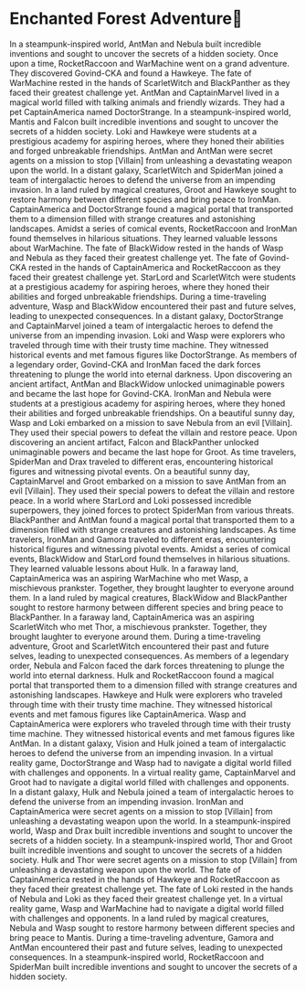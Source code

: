 # Enchanted Forest Adventure:star2:

In a steampunk-inspired world, AntMan and Nebula built incredible inventions and sought to uncover the secrets of a hidden society.
Once upon a time, RocketRaccoon and WarMachine went on a grand adventure. They discovered Govind-CKA and found a Hawkeye.
The fate of WarMachine rested in the hands of ScarletWitch and BlackPanther as they faced their greatest challenge yet.
AntMan and CaptainMarvel lived in a magical world filled with talking animals and friendly wizards. They had a pet CaptainAmerica named DoctorStrange.
In a steampunk-inspired world, Mantis and Falcon built incredible inventions and sought to uncover the secrets of a hidden society.
Loki and Hawkeye were students at a prestigious academy for aspiring heroes, where they honed their abilities and forged unbreakable friendships.
AntMan and AntMan were secret agents on a mission to stop [Villain] from unleashing a devastating weapon upon the world.
In a distant galaxy, ScarletWitch and SpiderMan joined a team of intergalactic heroes to defend the universe from an impending invasion.
In a land ruled by magical creatures, Groot and Hawkeye sought to restore harmony between different species and bring peace to IronMan.
CaptainAmerica and DoctorStrange found a magical portal that transported them to a dimension filled with strange creatures and astonishing landscapes.
Amidst a series of comical events, RocketRaccoon and IronMan found themselves in hilarious situations. They learned valuable lessons about WarMachine.
The fate of BlackWidow rested in the hands of Wasp and Nebula as they faced their greatest challenge yet.
The fate of Govind-CKA rested in the hands of CaptainAmerica and RocketRaccoon as they faced their greatest challenge yet.
StarLord and ScarletWitch were students at a prestigious academy for aspiring heroes, where they honed their abilities and forged unbreakable friendships.
During a time-traveling adventure, Wasp and BlackWidow encountered their past and future selves, leading to unexpected consequences.
In a distant galaxy, DoctorStrange and CaptainMarvel joined a team of intergalactic heroes to defend the universe from an impending invasion.
Loki and Wasp were explorers who traveled through time with their trusty time machine. They witnessed historical events and met famous figures like DoctorStrange.
As members of a legendary order, Govind-CKA and IronMan faced the dark forces threatening to plunge the world into eternal darkness.
Upon discovering an ancient artifact, AntMan and BlackWidow unlocked unimaginable powers and became the last hope for Govind-CKA.
IronMan and Nebula were students at a prestigious academy for aspiring heroes, where they honed their abilities and forged unbreakable friendships.
On a beautiful sunny day, Wasp and Loki embarked on a mission to save Nebula from an evil [Villain]. They used their special powers to defeat the villain and restore peace.
Upon discovering an ancient artifact, Falcon and BlackPanther unlocked unimaginable powers and became the last hope for Groot.
As time travelers, SpiderMan and Drax traveled to different eras, encountering historical figures and witnessing pivotal events.
On a beautiful sunny day, CaptainMarvel and Groot embarked on a mission to save AntMan from an evil [Villain]. They used their special powers to defeat the villain and restore peace.
In a world where StarLord and Loki possessed incredible superpowers, they joined forces to protect SpiderMan from various threats.
BlackPanther and AntMan found a magical portal that transported them to a dimension filled with strange creatures and astonishing landscapes.
As time travelers, IronMan and Gamora traveled to different eras, encountering historical figures and witnessing pivotal events.
Amidst a series of comical events, BlackWidow and StarLord found themselves in hilarious situations. They learned valuable lessons about Hulk.
In a faraway land, CaptainAmerica was an aspiring WarMachine who met Wasp, a mischievous prankster. Together, they brought laughter to everyone around them.
In a land ruled by magical creatures, BlackWidow and BlackPanther sought to restore harmony between different species and bring peace to BlackPanther.
In a faraway land, CaptainAmerica was an aspiring ScarletWitch who met Thor, a mischievous prankster. Together, they brought laughter to everyone around them.
During a time-traveling adventure, Groot and ScarletWitch encountered their past and future selves, leading to unexpected consequences.
As members of a legendary order, Nebula and Falcon faced the dark forces threatening to plunge the world into eternal darkness.
Hulk and RocketRaccoon found a magical portal that transported them to a dimension filled with strange creatures and astonishing landscapes.
Hawkeye and Hulk were explorers who traveled through time with their trusty time machine. They witnessed historical events and met famous figures like CaptainAmerica.
Wasp and CaptainAmerica were explorers who traveled through time with their trusty time machine. They witnessed historical events and met famous figures like AntMan.
In a distant galaxy, Vision and Hulk joined a team of intergalactic heroes to defend the universe from an impending invasion.
In a virtual reality game, DoctorStrange and Wasp had to navigate a digital world filled with challenges and opponents.
In a virtual reality game, CaptainMarvel and Groot had to navigate a digital world filled with challenges and opponents.
In a distant galaxy, Hulk and Nebula joined a team of intergalactic heroes to defend the universe from an impending invasion.
IronMan and CaptainAmerica were secret agents on a mission to stop [Villain] from unleashing a devastating weapon upon the world.
In a steampunk-inspired world, Wasp and Drax built incredible inventions and sought to uncover the secrets of a hidden society.
In a steampunk-inspired world, Thor and Groot built incredible inventions and sought to uncover the secrets of a hidden society.
Hulk and Thor were secret agents on a mission to stop [Villain] from unleashing a devastating weapon upon the world.
The fate of CaptainAmerica rested in the hands of Hawkeye and RocketRaccoon as they faced their greatest challenge yet.
The fate of Loki rested in the hands of Nebula and Loki as they faced their greatest challenge yet.
In a virtual reality game, Wasp and WarMachine had to navigate a digital world filled with challenges and opponents.
In a land ruled by magical creatures, Nebula and Wasp sought to restore harmony between different species and bring peace to Mantis.
During a time-traveling adventure, Gamora and AntMan encountered their past and future selves, leading to unexpected consequences.
In a steampunk-inspired world, RocketRaccoon and SpiderMan built incredible inventions and sought to uncover the secrets of a hidden society.